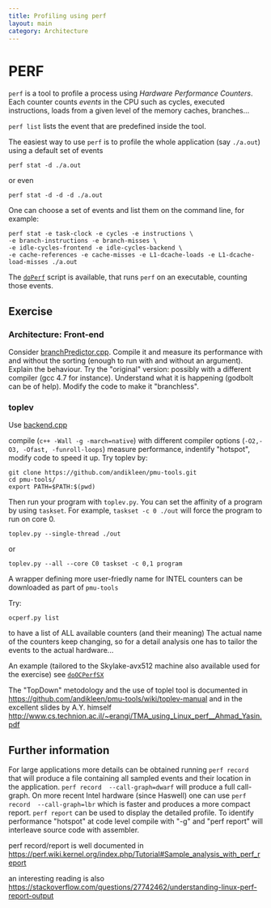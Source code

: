 ```yaml
---
title: Profiling using perf
layout: main
category: Architecture
---
```


# PERF

`perf` is a tool to profile a process using *Hardware Performance Counters*. Each counter counts *events* in the CPU
such as cycles, executed instructions, loads from a given level of the memory caches, branches...

`perf list` lists the event that are predefined inside the tool.

The easiest way to use `perf` is to profile the whole application (say `./a.out`) using a default set of events

```shell
perf stat -d ./a.out
```

or even

```shell
perf stat -d -d -d ./a.out
```

One can choose a set of events and list them on the command line, for example:

```shell
perf stat -e task-clock -e cycles -e instructions \
-e branch-instructions -e branch-misses \
-e idle-cycles-frontend -e idle-cycles-backend \
-e cache-references -e cache-misses -e L1-dcache-loads -e L1-dcache-load-misses ./a.out
```

The [`doPerf`]({{site.exercises_repo}}/hands-on/architecture/doPerf) script is available, that runs `perf` on an
executable, counting those events.


## Exercise 

### Architecture: Front-end

Consider [branchPredictor.cpp]({{site.exercises_repo}}/hands-on/architecture/branchPredictor.cpp). Compile it and
measure its performance with and without the sorting (enough to run with and without an argument). Explain the
behaviour. Try the "original" version: possibly with a different compiler (gcc 4.7 for instance). Understand what it is
happening (godbolt can be of help). Modify the code to make it "branchless".

### toplev

Use [backend.cpp]({{site.exercises_repo}}/hands-on/architecture/backend.cpp)

compile (`c++ -Wall -g -march=native`) with different compiler options (`-O2,-O3, -Ofast, -funroll-loops`) measure performance,
indentify "hotspot", modify code to speed it up.
Try toplev by: 
```
git clone https://github.com/andikleen/pmu-tools.git
cd pmu-tools/
export PATH=$PATH:$(pwd)
```

Then run your program with `toplev.py`.
You can set the affinity of a program by using `taskset`. For example, `taskset -c 0 ./out` will force the program to run on core 0.
```
toplev.py --single-thread ./out
```
or 
```
toplev.py --all --core C0 taskset -c 0,1 program
```

A wrapper defining more user-friedly name for INTEL counters can be downloaded as part of `pmu-tools`

Try:
```
ocperf.py list
```

to have a list of ALL available counters (and their meaning)
The actual name of the counters keep changing, so for a detail analysis one has to tailor the events to the actual hardware...

An example (tailored to the Skylake-avx512 machine also available used for the exercise) see
[`doOCPerfSX`]({{site.exercises_repo}}/hands-on/architecture/doOCPerfSX)

The "TopDown" metodology and the use of toplel tool is documented in
https://github.com/andikleen/pmu-tools/wiki/toplev-manual
and in the excellent slides by A.Y. himself
http://www.cs.technion.ac.il/~erangi/TMA_using_Linux_perf__Ahmad_Yasin.pdf

## Further information

For large applications more details can be obtained running ``perf record``  that will produce a file containing all sampled events and their location in the application.
``perf record  --call-graph=dwarf`` will produce a full call-graph. On more recent Intel hardware (since Haswell)
one can use ``perf record  --call-graph=lbr`` which is faster and produces a more compact report.
``perf report`` can be used to display the detailed profile.
To identify performance "hotspot" at code level compile with "-g" and "perf report" will interleave source code with assembler.

perf record/report is well documented in
https://perf.wiki.kernel.org/index.php/Tutorial#Sample_analysis_with_perf_report

an interesting reading is also
https://stackoverflow.com/questions/27742462/understanding-linux-perf-report-output



